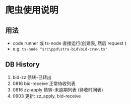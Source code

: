 # 爬虫使用说明

## 用法
* code runner 或 ts-node 直接运行(创建表, 然后 request ) 
* e.g. `ts-node "src\ppd\stra-bid\bid-craw.ts"`

## DB History
1. bid-zz  债转-已转出
2. 0816 bid-receive 正常待收列表
3. 0816 zz-apply  债转-未逾期列表 (待收时间表)
4. 0903 更新: zz_apply, bid-receive
